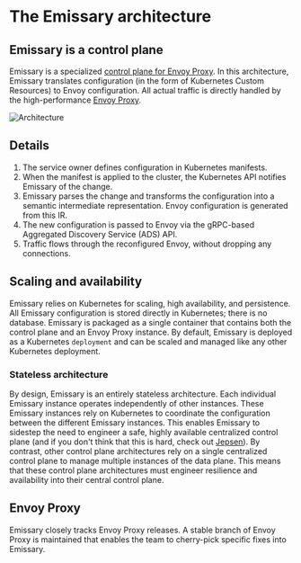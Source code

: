 # The Emissary architecture

## Emissary is a control plane

Emissary is a specialized [control plane for Envoy Proxy](https://blog.getambassador.io/the-importance-of-control-planes-with-service-meshes-and-front-proxies-665f90c80b3d). In this architecture, Emissary translates configuration (in the form of Kubernetes Custom Resources) to Envoy configuration. All actual traffic is directly handled by the high-performance [Envoy Proxy](https://www.envoyproxy.io).

![Architecture](../../../images/ambassador-arch.png)

## Details

1. The service owner defines configuration in Kubernetes manifests.
2. When the manifest is applied to the cluster, the Kubernetes API notifies Emissary of the change.
3. Emissary parses the change and transforms the configuration into a semantic intermediate representation. Envoy configuration is generated from this IR.
4. The new configuration is passed to Envoy via the gRPC-based Aggregated Discovery Service (ADS) API.
5. Traffic flows through the reconfigured Envoy, without dropping any connections.

## Scaling and availability

Emissary relies on Kubernetes for scaling, high availability, and persistence. All Emissary configuration is stored directly in Kubernetes; there is no database. Emissary is packaged as a single container that contains both the control plane and an Envoy Proxy instance. By default, Emissary is deployed as a Kubernetes `deployment` and can be scaled and managed like any other Kubernetes deployment.

### Stateless architecture

By design, Emissary is an entirely stateless architecture. Each individual Emissary instance operates independently of other instances. These Emissary instances rely on Kubernetes to coordinate the configuration between the different Emissary instances. This enables Emissary to sidestep the need to engineer a safe, highly available centralized control plane (and if you don't think that this is hard, check out [Jepsen](https://jepsen.io)). By contrast, other control plane architectures rely on a single centralized control plane to manage multiple instances of the data plane. This means that these control plane architectures must engineer resilience and availability into their central control plane.

## Envoy Proxy

Emissary closely tracks Envoy Proxy releases. A stable branch of Envoy Proxy is maintained that enables the team to cherry-pick specific fixes into Emissary.

